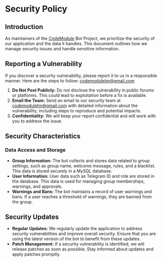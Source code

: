 # Security Policy

## Introduction

As maintainers of the [CodeModule](https://t.me/CodeModule) Bot Project, we prioritize the security of our application and the data it handles. This document outlines how we manage security issues and handle sensitive information.

## Reporting a Vulnerability

If you discover a security vulnerability, please report it to us in a responsible manner. Here are the steps to follow:
codemoduletm@gmail.com
1. **Do Not Post Publicly:** Do not disclose the vulnerability in public forums or platforms. This could lead to exploitation before a fix is available.
2. **Email the Team:** Send an email to our security team at [codemoduletm@gmail.com](mailto:codemoduletm@gmail.com) with detailed information about the vulnerability, including steps to reproduce and potential impacts.
3. **Confidentiality:** We will keep your report confidential and will work with you to address the issue.

## Security Characteristics

### Data Access and Storage

- **Group Information:** The bot collects and stores data related to group settings, such as group name, welcome message, rules, and a blacklist. This data is stored securely in a MySQL database.
- **User Information:** User data such as Telegram ID and role are stored in the database. This data is used for managing group memberships, warnings, and approvals.
- **Warnings and Bans:** The bot maintains a record of user warnings and bans. If a user reaches a threshold of warnings, they are banned from the group.

## Security Updates

- **Regular Updates:** We regularly update the application to address security vulnerabilities and improve overall security. Ensure that you are using the latest version of the bot to benefit from these updates.
- **Patch Management:** If a security vulnerability is identified, we will release patches as soon as possible. Stay informed about updates and apply patches promptly.